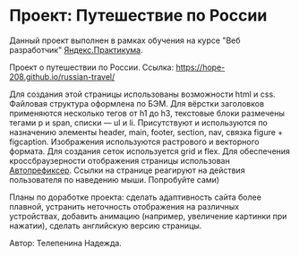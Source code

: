 # Проект: Путешествие по России

Данный проект выполнен в рамках обучения на курсе "Веб разработчик" [Яндекс.Практикума](https://practicum.yandex.ru/web/).

Проект о путешествии по России. Ссылка: https://hope-208.github.io/russian-travel/

Для создания этой страницы использованы возможности html и css. Файловая структура оформлена по БЭМ. Для вёрстки заголовков применяются несколько тегов от h1 до h3, текстовые блоки размечены тегами p и span, списки — ul и li. Присутствуют и используются по назначению элементы header, main, footer, section, nav, связка figure + figcaption. Изображения используются растрового и векторного формата. Для создания сеток используется grid и flex. Для обеспечения кроссбраузерности отображения страницы использован [Автопрефиксер](https://autoprefixer.github.io/ru/). Ссылки на странице реагируют на действия пользователя по наведению мыши. Попробуйте сами)

Планы по доработке проекта: сделать адаптивность сайта более плавной, устранить неточность отображения на различных устройствах, добавить анимацию (например, увеличение картинки при нажатии), сделать английскую версию страницы.

Автор: Телепенина Надежда.
